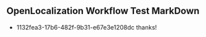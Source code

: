 ## OpenLocalization Workflow Test MarkDown
* 1132fea3-17b6-482f-9b31-e67e3e1208dc thanks!

<!--HONumber=Jul16_HO5-->


